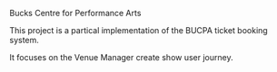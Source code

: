 Bucks Centre for Performance Arts

This project is a partical implementation of the BUCPA ticket booking system.

It focuses on the Venue Manager create show user journey. 
